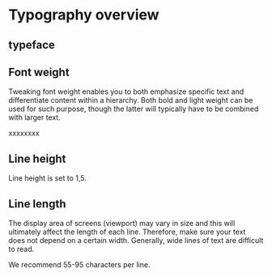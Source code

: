 # Typography overview

## typeface

## Font weight

Tweaking font weight enables you to both emphasize specific text and differentiate content within a hierarchy. Both bold and light weight can be used for such purpose, though the latter will typically have to be combined with larger text.

xxxxxxxx

## Line height

Line height is set to 1,5.

## Line length

The display area of screens (viewport) may vary in size and this will ultimately affect the length of each line. Therefore, make sure your text does not depend on a certain width. Generally, wide lines of text are difficult to read. 

We recommend 55-95 characters per line.